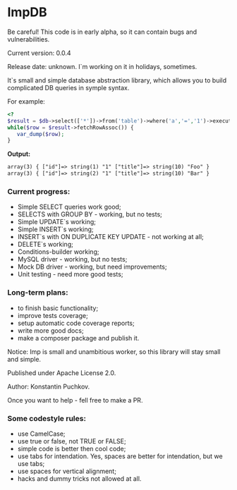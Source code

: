 # ImpDB

Be careful! This code is in early alpha, so it can contain bugs and vulnerabilities.

Current version: 0.0.4

Release date: unknown. I`m working on it in holidays, sometimes.

It`s small and simple database abstraction library,
which allows you to build complicated DB queries in symple syntax.

For example:

```php
<?
$result = $db->select(['*'])->from('table')->where('a','=','1')->execute();
while($row = $result->fetchRowAssoc()) {
   var_dump($row);
}
```

__Output:__
```html
array(3) { ["id"]=> string(1) "1" ["title"]=> string(10) "Foo" }
array(3) { ["id"]=> string(2) "1" ["title"]=> string(10) "Bar" }
```

### Current progress:
- Simple SELECT queries work good;
- SELECTS with GROUP BY - working, but no tests;
- Simple UPDATE`s working;
- Simple INSERT`s working;
- INSERT`s with ON DUPLICATE KEY UPDATE - not working at all;
- DELETE`s working;
- Conditions-builder working;
- MySQL driver - working, but no tests;
- Mock DB driver - working, but need improvements;
- Unit testing - need more good tests;

### Long-term plans:

- to finish basic functionality;
- improve tests coverage;
- setup automatic code coverage reports;
- write more good docs;
- make a composer package and publish it.

Notice: Imp is small and unambitious worker, so this library will stay small and simple.

Published under Apache License 2.0. 

Author: Konstantin Puchkov.

Once you want to help - fell free to make a PR. 

### Some codestyle rules:

- use CamelCase;
- use true or false, not TRUE or FALSE;
- simple code is better then cool code;
- use tabs for intendation. Yes, spaces are better for intendation, but we use tabs;
- use spaces for vertical alignment;
- hacks and dummy tricks not allowed at all.


